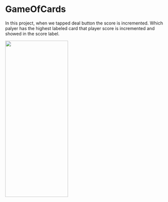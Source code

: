 # GameOfCards

In this project, when we tapped deal button the score is incremented.
Which palyer has the highest labeled card that player score is incremented and showed in the score label.

<img src="https://user-images.githubusercontent.com/88314161/128012618-b7d4a561-699b-4d26-9b91-dbb55d524b59.png" width="200" height="500" />

